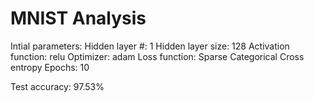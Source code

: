 # MNIST Analysis

Intial parameters:
Hidden layer #: 1
Hidden layer size: 128
Activation function: relu
Optimizer: adam
Loss function: Sparse Categorical Cross entropy
Epochs: 10

Test accuracy: 97.53%
